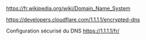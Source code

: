 
https://fr.wikipedia.org/wiki/Domain_Name_System

https://developers.cloudflare.com/1.1.1.1/encrypted-dns

Configuration sécurisé du DNS
https://1.1.1.1/fr/
